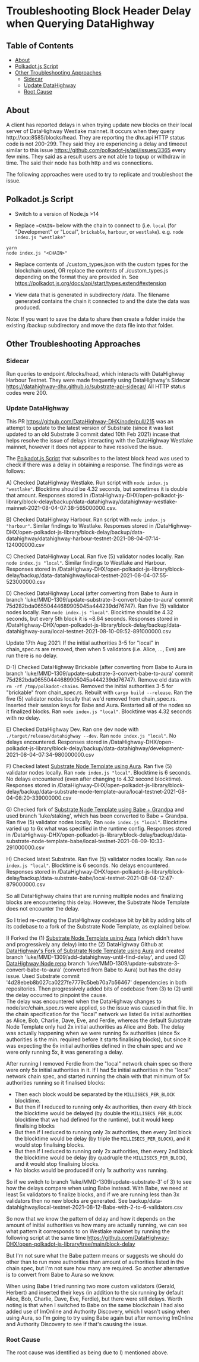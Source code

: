 # Troubleshooting Block Header Delay when Querying DataHighway

## Table of Contents

* [About](#about)
* [Polkadot.js Script](#polkadot-js-script)
* [Other Troubleshooting Approaches](#other-troubleshooting-approaches)
  * [Sidecar](#sidecar)
  * [Update DataHighway](#update-datahighway)
  * [Root Cause](#root-cause)

## About

A client has reported delays in when trying update new blocks on their local server of DataHighway Westlake mainnet. It occurs when they query http://xxx:8585/blocks/head. They are reporting the dhx.api HTTP status code is not 200-299. They said they are experiencing a delay and timeout similar to this issue https://github.com/polkadot-js/api/issues/3365 every few mins. They said as a result users are not able to topup or withdraw in time. The said their node has both http and ws connections.

The following approaches were used to try to replicate and troubleshoot the issue.

## Polkadot.js Script

* Switch to a version of Node.js >14

* Replace `<CHAIN>` below with the chain to connect to (i.e. `local` (for "Development" or "Local", `brickable`, `harbour`, or `westlake`). e.g. `node index.js "westlake"`

```
yarn
node index.js "<CHAIN>" 
```

* Replace contents of ./custom_types.json with the custom types for the blockchain used, OR replace the contents of ./custom_types.js depending on the format they are provided in. See https://polkadot.js.org/docs/api/start/types.extend#extension

* View data that is generated in subdirectory /data. The filename generated contains the chain it connected to and the date the data was produced.

Note: If you want to save the data to share then create a folder inside the existing /backup subdirectory and move the data file into that folder.

## Other Troubleshooting Approaches

### Sidecar

Run queries to endpoint /blocks/head, which interacts with DataHighway Harbour Testnet.
They were made frequently using DataHighway's Sidecar https://datahighway-dhx.github.io/substrate-api-sidecar/
All HTTP status codes were 200.

### Update DataHighway

This PR https://github.com/DataHighway-DHX/node/pull/215 was an attempt to update to the latest version of Substrate (since it was last updated to an old Substrate 3 commit dated 10th Feb 2021) incase that helps resolve the issue of delays interacting with the DataHighway Westlake mainnet, however it does not appear to have resolved the issue.

The [Polkadot.js Script](#polkadot-js-script) that subscribes to the latest block head was used to check if there was a delay in obtaining a response. The findings were as follows:

A) Checked DataHighway Westlake. Run script with `node index.js "westlake"`. Blocktime should be 4.32 seconds, but sometimes it is double that amount. Responses stored in /DataHighway-DHX/open-polkadot-js-library/block-delay/backup/data-datahighway/datahighway-westlake-mainnet-2021-08-04-07:38-565000000.csv.

B) Checked DataHighway Harbour.  Ran script with `node index.js "harbour"`. Similar findings to Westlake. Responses stored in /DataHighway-DHX/open-polkadot-js-library/block-delay/backup/data-datahighway/datahighway-harbour-testnet-2021-08-04-07:14-124000000.csv

C) Checked DataHighway Local. Ran five (5) validator nodes locally. Ran `node index.js "local"`. Similar findings to Westlake and Harbour. Responses stored in /DataHighway-DHX/open-polkadot-js-library/block-delay/backup/data-datahighway/local-testnet-2021-08-04-07:55-523000000.csv

D) Checked DataHighway Local (after converting from Babe to Aura in branch 'luke/MMD-1309/update-substrate-3-convert-babe-to-aura' commit 75d282bda06550444689905045a444239dd76747). Ran five (5) validator nodes locally. Ran `node index.js "local"`. Blocktime should be 4.32 seconds, but every 5th block it is ~8.64 seconds. Responses stored in /DataHighway-DHX/open-polkadot-js-library/block-delay/backup/data-datahighway-aura/local-testnet-2021-08-10-09:52-891000000.csv

Update 17th Aug 2021: If the initial authorities 3-5 for "local" in chain_spec.rs are removed, then when 5 validators (i.e. Alice, ..., Eve) are run there is no delay.

D-1) Checked DataHighway Brickable (after converting from Babe to Aura in branch 'luke/MMD-1309/update-substrate-3-convert-babe-to-aura' commit 75d282bda06550444689905045a444239dd76747). Remove old data with `rm -rf /tmp/polkadot-chains`. Removed the initial authorities 3-5 for "brickable" from chain_spec.rs. Rebuilt with `cargo build --release`. Ran the five (5) validator nodes locally that we'd removed from chain_spec.rs. Inserted their session keys for Babe and Aura. Restarted all of the nodes so it finalized blocks. Ran `node index.js "local"`. Blocktime was 4.32 seconds with no delay.

E) Checked DataHighway Dev. Ran one dev node with `./target/release/datahighway --dev`. Ran `node index.js "local"`. No delays encountered. Responses stored in /DataHighway-DHX/open-polkadot-js-library/block-delay/backup/data-datahighway/development-2021-08-04-07:34-980000000.csv

F) Checked latest [Substrate Node Template using Aura](https://github.com/substrate-developer-hub/substrate-node-template). Ran five (5) validator nodes locally. Ran `node index.js "local"`. Blocktime is 6 seconds. No delays encountered (even after changing to 4.32 second blocktime). Responses stored in /DataHighway-DHX/open-polkadot-js-library/block-delay/backup/data-substrate-node-template-aura/local-testnet-2021-08-04-08:20-339000000.csv

G) Checked fork of [Substrate Node Template using Babe + Grandpa](https://github.com/ltfschoen/substrate-node-template) and used branch 'luke/staking', which has been converted to Babe + Grandpa. Ran five (5) validator nodes locally. Ran `node index.js "local"`. Blocktime varied up to 6x what was specified in the runtime config. Responses stored in /DataHighway-DHX/open-polkadot-js-library/block-delay/backup/data-substrate-node-template-babe/local-testnet-2021-08-09-10:33-291000000.csv

H) Checked latest Substrate. Ran five (5) validator nodes locally. Ran `node index.js "local"`. Blocktime is 6 seconds. No delays encountered. Responses stored in /DataHighway-DHX/open-polkadot-js-library/block-delay/backup/data-substrate-babe/local-testnet-2021-08-04-12:47-879000000.csv

So all DataHighway chains that are running multiple nodes and finalizing blocks are encountering this delay.
However, the Substrate Node Template does not encounter the delay.

So I tried re-creating the DataHighway codebase bit by bit by adding bits of its codebase to a fork of the Substrate Node Template, as explained below. 

I) Forked the (1) [Substrate Node Template using Aura](https://github.com/substrate-developer-hub/substrate-node-template) (which didn't have and progressively any delay) into the (2) DataHighway Github at [DataHighway's Fork of Substrate Node Template using Aura](https://github.com/DataHighway-DHX/substrate-node-template) and created branch 'luke/MMD-1309/add-datahighway-until-find-delay', and used (3) [DataHighway Node repo](https://github.com/DataHighway-DHX/node) branch 'luke/MMD-1309/update-substrate-3-convert-babe-to-aura' (converted from Babe to Aura) but has the delay issue. Used Substrate commit '4d28ebeb8b027ca0227fe7779c5beb70a7b56467' dependencies in both repositories. Then progressively added bits of codebase from (3) to (2) until the delay occurred to pinpoint the cause.  
The delay was encountered when the DataHighway changes to node/src/chain_spec.rs were applied, so the issue was caused in that file. In the chain specification for the "local" network we listed 6x initial authorities as Alice, Bob, Charlie, Dave, Eve, and Ferdie, whereas the default Substrate Node Template only had 2x initial authorities as Alice and Bob.  The delay was actually happening when we were running 5x authorities (since 5x authorities is the min. required before it starts finalising blocks), but since it was expecting the 6x initial authorities defined in the chain spec and we were only running 5x, it was generating a delay.

After running I removed Ferdie from the "local" network chain spec so there were only 5x initial authorities in it. If I had 5x initial authorities in the "local" network chain spec, and started running the chain with that minimum of 5x authorities running so it finalised blocks:
  * Then each block would be separated by the `MILLISECS_PER_BLOCK` blocktime.
  * But then if I reduced to running only 4x authorities, then every 4th block the blocktime would be delayed (by double the `MILLISECS_PER_BLOCK` blocktime that we had defined for the runtime), but it would keep finalising blocks
  * But then if I reduced to running only 3x authorities, then every 3rd block the blocktime would be delay (by triple the `MILLISECS_PER_BLOCK`), and it would stop finalising blocks.
  * But then if I reduced to running only 2x authorities, then every 2nd block the blocktime would be delay (by quadruple the `MILLISECS_PER_BLOCK`), and it would stop finalising blocks.
  * No blocks would be produced if only 1x authority was running.

So if we switch to branch 'luke/MMD-1309/update-substrate-3' of 3) to see how the delays compare when using Babe instead. With Babe, we need at least 5x validators to finalize blocks, and if we are running less than 3x validators then no new blocks are generated. See backup/data-datahighway/local-testnet-2021-08-12-Babe-with-2-to-6-validators.csv

So now that we know the pattern of delay and how it depends on the amount of initial authorities vs how many are actually running, we can see what pattern it corresponds to on Westlake mainnet by running the following script at the same time https://github.com/DataHighway-DHX/open-polkadot-js-library/tree/main/block-delay

But I'm not sure what the Babe pattern means or suggests we should do other than to run more authorities than amount of authorities listed in the chain spec, but I'm not sure how many are required. So another alternative is to convert from Babe to Aura so we know.

When using Babe I tried running two more custom validators (Gerald, Herbert) and inserted their keys (in addition to the six running by default Alice, Bob, Charlie, Dave, Eve, Ferdie), but there were still delays.
Worth noting is that when I switched to Babe on the same blockchain I had also added use of ImOnline and Authority Discovery, which I wasn't using when using Aura, so I'm going to try using Babe again but after removing ImOnline and Authority Discovery to see if that's causing the issue.

### Root Cause

The root cause was identified as being due to I) mentioned above.

